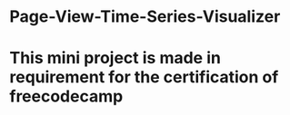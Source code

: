 # Page-View-Time-Series-Visualizer
# This mini project is made in requirement for the certification of freecodecamp

